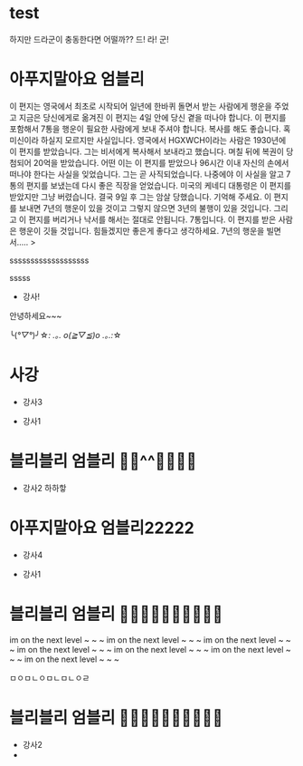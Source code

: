 # test

하지만 드라군이 충동한다면 어떨까??
드!
라!
군!

# 아푸지말아요 엄블리
이 편지는 영국에서 최초로 시작되어 일년에 한바퀴 돌면서 받는 사람에게 행운을 주었고 지금은 당신에게로 옮겨진 이 편지는 4일 안에 당신 곁을 떠나야 합니다. 이 편지를 포함해서 7통을 행운이 필요한 사람에게 보내 주셔야 합니다. 복사를 해도 좋습니다. 혹 미신이라 하실지 모르지만 사실입니다. 영국에서 HGXWCH이라는 사람은 1930년에 이 편지를 받았습니다. 그는 비서에게 복사해서 보내라고 했습니다. 며칠 뒤에 복권이 당첨되어 20억을 받았습니다.  어떤 이는 이 편지를 받았으나 96시간 이내 자신의 손에서 떠나야 한다는 사실을 잊었습니다. 그는 곧 사직되었습니다. 나중에야 이 사실을 알고 7통의 편지를 보냈는데 다시 좋은 직장을 얻었습니다. 미국의 케네디 대통령은 이 편지를 받았지만 그냥 버렸습니다. 결국 9일 후 그는 암살 당했습니다. 기억해 주세요. 이 편지를 보내면 7년의 행운이 있을 것이고 그렇지 않으면 3년의 불행이 있을 것입니다. 그리고 이 편지를 버리거나 낙서를 해서는 절대로 안됩니다. 7통입니다. 이 편지를 받은 사람은 행운이 깃들 것입니다. 힘들겠지만 좋은게 좋다고 생각하세요. 7년의 행운을 빌면서..... >

sssssssssssssssssss

sssss

- 강사!

안녕하세요~~~

╰(*°▽°*)╯☆*: .｡. o(≧▽≦)o .｡.:*☆
# 사강
- 강사3

- 강사1
# 블리블리 엄블리 💖💛^^💓💕💜💗
- 강사2
하하핳
# 아푸지말아요 엄블리22222
- 강사4



- 강사1

# 블리블리 엄블리 💖💛💚💘💝💙💓💕💜💗
im on the next level ~ ~ ~
im on the next level ~ ~ ~
im on the next level ~ ~ ~
im on the next level ~ ~ ~
im on the next level ~ ~ ~
im on the next level ~ ~ ~
im on the next level ~ ~ ~

ㅁㅇㅁㄴㅇㅁㄴㅁㄴㅇㄹ




# 블리블리 엄블리 💖💛💚💘💝💙💓💕💜💗
- 강사2
-
